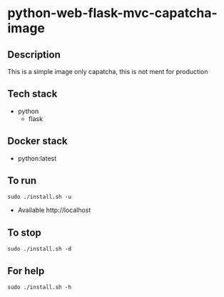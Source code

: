 # python-web-flask-mvc-capatcha-image

## Description
This is a simple image only
capatcha, this is not ment for
production

## Tech stack
- python
  - flask

## Docker stack
- python:latest

## To run
`sudo ./install.sh -u`
- Available http://localhost

## To stop
`sudo ./install.sh -d`

## For help
`sudo ./install.sh -h`
